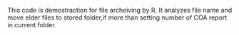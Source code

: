 This code is demostraction for file archeiving by R.
It analyzes file name and move elder files to stored folder,if more than setting number of COA report in current folder. 

